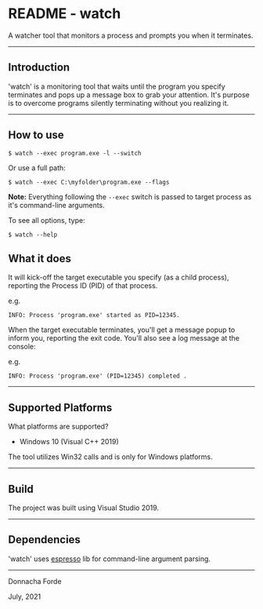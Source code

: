 # README - watch
A watcher tool that monitors a process and prompts you when it terminates. 

***
## Introduction

'watch' is a monitoring tool that waits until the program you specify terminates and pops up a message box to grab your attention. It's purpose is to overcome programs silently terminating without you realizing it. 




***
## How to use
	$ watch --exec program.exe -l --switch

Or use a full path:

	$ watch --exec C:\myfolder\program.exe --flags


__Note:__ Everything following the `--exec` switch is passed to target process as it's command-line arguments.

To see all options, type:

	$ watch --help

## What it does

It will kick-off the target executable you specify (as a child process), reporting the Process ID (PID) of that process.

e.g.

	INFO: Process 'program.exe' started as PID=12345.




When the target executable terminates, you'll get a message popup to inform you, reporting the exit code. You'll also see a log message at the console:

e.g.

	INFO: Process 'program.exe' (PID=12345) completed .



***
## Supported Platforms


What platforms are supported?

* Windows 10 (Visual C++ 2019)


The tool utilizes Win32 calls and is only for Windows platforms. 

***
## Build 

The project was built using Visual Studio 2019. 


***
## Dependencies

'watch' uses [espresso](https://github.com/donnachaforde/espresso) lib for command-line argument parsing. 

***
Donnacha Forde

July, 2021

